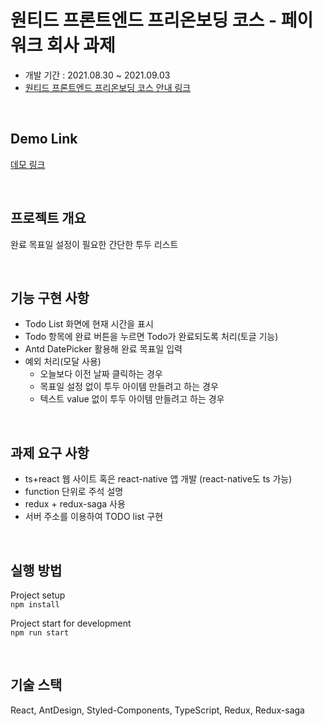# 원티드 프론트엔드 프리온보딩 코스 - 페이워크 회사 과제

- 개발 기간 : 2021.08.30 ~ 2021.09.03
- [원티드 프론트엔드 프리온보딩 코스 안내 링크](https://www.wanted.co.kr/events/pre_onboarding_course_2)      

<br/>     

## Demo Link
[데모 링크](https://agitated-swanson-7ded92.netlify.app)

<br/>

## 프로젝트 개요
완료 목표일 설정이 필요한 간단한 투두 리스트
  
<br/>  

## 기능 구현 사항
- Todo List 화면에 현재 시간을 표시
- Todo 항목에 완료 버튼을 누르면 Todo가 완료되도록 처리(토글 기능)
- Antd DatePicker 활용해 완료 목표일 입력 
- 예외 처리(모달 사용)
  - 오늘보다 이전 날짜 클릭하는 경우
  - 목표일 설정 없이 투두 아이템 만들려고 하는 경우
  - 텍스트 value 없이 투두 아이템 만들려고 하는 경우

<br/>

## 과제 요구 사항
- ts+react 웹 사이트 혹은 react-native 앱 개발 (react-native도 ts 가능)
- function 단위로 주석 설명
- redux + redux-saga 사용
- 서버 주소를 이용하여 TODO list 구현

<br/>

## 실행 방법
Project setup   
```npm install```

Project start for development   
```npm run start```   

<br/>

## 기술 스택
React, AntDesign, Styled-Components, TypeScript, Redux, Redux-saga
